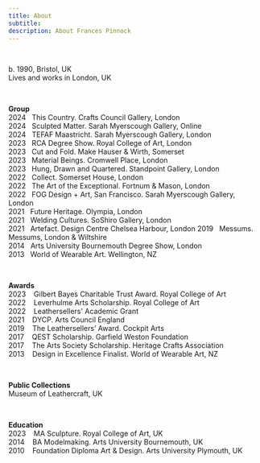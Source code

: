 ```yaml
---
title: About
subtitle: 
description: About Frances Pinnock
---
```


<br /> 

b. 1990, Bristol, UK  
Lives and works in London, UK 

<br /> 

**Group**  
2024&nbsp;&nbsp;&nbsp;This Country. Crafts Council Gallery, London  
2024&nbsp;&nbsp;&nbsp;Sculpted Matter. Sarah Myerscough Gallery, Online  
2024&nbsp;&nbsp;&nbsp;TEFAF Maastricht. Sarah Myerscough Gallery, London  
2023&nbsp;&nbsp;&nbsp;RCA Degree Show. Royal College of Art, London  
2023&nbsp;&nbsp;&nbsp;Cut and Fold. Make Hauser & Wirth, Somerset  
2023&nbsp;&nbsp;&nbsp;Material Beings. Cromwell Place, London  
2023&nbsp;&nbsp;&nbsp;Hung, Drawn and Quartered. Standpoint Gallery, London  
2022&nbsp;&nbsp;&nbsp;Collect. Somerset House, London  
2022&nbsp;&nbsp;&nbsp;The Art of the Exceptional. Fortnum & Mason, London  
2022&nbsp;&nbsp;&nbsp;FOG Design + Art, San Francisco. Sarah Myerscough Gallery, London  
2021&nbsp;&nbsp;&nbsp;Future Heritage. Olympia, London  
2021&nbsp;&nbsp;&nbsp;Welding Cultures. SoShiro Gallery, London  
2021&nbsp;&nbsp;&nbsp;Artefact. Design Centre Chelsea Harbour, London 
2019&nbsp;&nbsp;&nbsp;Messums. Messums, London & Wiltshire  
2014&nbsp;&nbsp;&nbsp;Arts University Bournemouth Degree Show, London  
2013&nbsp;&nbsp;&nbsp;World of Wearable Art. Wellington, NZ  

<br />  
 
**Awards**  
2023&nbsp;&nbsp;&nbsp; Gilbert Bayes Charitable Trust Award. Royal College of Art  
2022&nbsp;&nbsp;&nbsp; Leverhulme Arts Scholarship. Royal College of Art   
2022&nbsp;&nbsp;&nbsp; Leathersellers' Academic Grant     
2021&nbsp;&nbsp;&nbsp; DYCP. Arts Council England  
2019&nbsp;&nbsp;&nbsp; The Leathersellers’ Award. Cockpit Arts  
2017&nbsp;&nbsp;&nbsp; QEST Scholarship. Garfield Weston Foundation  
2017&nbsp;&nbsp;&nbsp; The Arts Society Scholarship. Heritage Crafts Association  
2013&nbsp;&nbsp;&nbsp; Design in Excellence Finalist. World of Wearable Art, NZ  

<br /> 

**Public Collections**  
Museum of Leathercraft, UK  

<br />   

**Education**  
2023&nbsp;&nbsp;&nbsp; MA Sculpture. Royal College of Art, UK  
2014&nbsp;&nbsp;&nbsp; BA Modelmaking. Arts University Bournemouth, UK  
2010&nbsp;&nbsp;&nbsp; Foundation Diploma Art & Design. Arts University Plymouth, UK 




 











